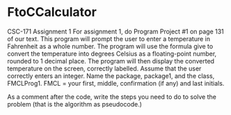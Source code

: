 # FtoCCalculator
CSC-171 Assignment 1
For assignment 1, do Program Project #1 on page 131 of our text.  This program will prompt the user to enter a temperature in Fahrenheit as a whole number.  The program will use
the formula give to convert the temperature into degrees Celsius as a floating-point number, rounded to 1 decimal place.  The program will then display the converted temperature
on the screen, correctly labelled.  Assume that the user correctly enters an integer.  Name the package, package1, and the class,  FMCLProg1.  FMCL = your first, middle,
confirmation (if any) and last initials.

As a comment after the code, write the steps you need to do to solve the problem (that is the algorithm as pseudocode.)
